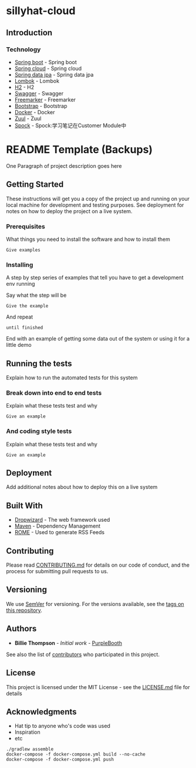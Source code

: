 # sillyhat-cloud

## Introduction

### Technology
* [Spring boot](https://projects.spring.io/spring-boot/) - Spring boot
* [Spring cloud](http://projects.spring.io/spring-cloud/) - Spring cloud
* [Spring data jpa](https://docs.spring.io/spring-data/jpa/docs/current/reference/html/) - Spring data jpa
* [Lombok](https://projectlombok.org/) - Lombok
* [H2](http://www.h2database.com/html/main.html) - H2
* [Swagger](https://swagger.io/) - Swagger
* [Freemarker](https://freemarker.apache.org/) - Freemarker
* [Bootstrap](https://getbootstrap.com/) - Bootstrap
* [Docker](https://www.docker.com/) - Docker
* [Zuul](http://cloud.spring.io/spring-cloud-netflix/single/spring-cloud-netflix.html#_router_and_filter_zuul) - Zuul
* [Spock](http://spockframework.org/) - Spock:学习笔记在Customer Module中















# README Template (Backups)

One Paragraph of project description goes here

## Getting Started

These instructions will get you a copy of the project up and running on your local machine for development and testing purposes. See deployment for notes on how to deploy the project on a live system.

### Prerequisites

What things you need to install the software and how to install them

```
Give examples
```

### Installing

A step by step series of examples that tell you have to get a development env running

Say what the step will be

```
Give the example
```

And repeat

```
until finished
```

End with an example of getting some data out of the system or using it for a little demo

## Running the tests

Explain how to run the automated tests for this system

### Break down into end to end tests

Explain what these tests test and why

```
Give an example
```

### And coding style tests

Explain what these tests test and why

```
Give an example
```

## Deployment

Add additional notes about how to deploy this on a live system

## Built With

* [Dropwizard](http://www.dropwizard.io/1.0.2/docs/) - The web framework used
* [Maven](https://maven.apache.org/) - Dependency Management
* [ROME](https://rometools.github.io/rome/) - Used to generate RSS Feeds

## Contributing

Please read [CONTRIBUTING.md](https://gist.github.com/PurpleBooth/b24679402957c63ec426) for details on our code of conduct, and the process for submitting pull requests to us.

## Versioning

We use [SemVer](http://semver.org/) for versioning. For the versions available, see the [tags on this repository](https://github.com/your/project/tags). 

## Authors

* **Billie Thompson** - *Initial work* - [PurpleBooth](https://github.com/PurpleBooth)

See also the list of [contributors](https://github.com/your/project/contributors) who participated in this project.

## License

This project is licensed under the MIT License - see the [LICENSE.md](LICENSE.md) file for details

## Acknowledgments

* Hat tip to anyone who's code was used
* Inspiration
* etc


```
./gradlew assemble
docker-compose -f docker-compose.yml build --no-cache
docker-compose -f docker-compose.yml push
```